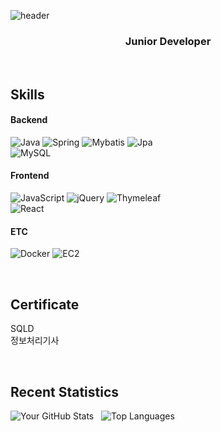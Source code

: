 ![header](https://capsule-render.vercel.app/api?type=waving&color=76819C&height=180&section=header&text=Welcome%20!&fontAlignY=38&fontSize=50)

<h3 align="center">Junior Developer</h3>

<br>

<h2> Skills </h2>

#### Backend
![Java](https://img.shields.io/badge/Java-%23ED8B00.svg?style=flat-square&logo=openjdk&logoColor=white) ![Spring](https://img.shields.io/badge/Spring-%236DB33F.svg?style=flat-square&logo=spring&logoColor=white) ![Mybatis](https://img.shields.io/badge/MyBatis-0052CC.svg?style=flat-square&logo=FamPay&logoColor=white) ![Jpa](https://img.shields.io/badge/JPA-5F5F5F?style=flat-square&logo=buffer&logoColor=white) 
<br>
![MySQL](https://img.shields.io/badge/MySQL-%2300f.svg?style=flat-square&logo=MySQL&logoColor=white)

#### Frontend
![JavaScript](https://img.shields.io/badge/JavaScript-%23323330.svg?style=flat-square&logo=javascript&logoColor=%23F7DF1E) ![jQuery](https://img.shields.io/badge/jQuery-%230769AD.svg?style=flat-square&logo=jquery&logoColor=white) ![Thymeleaf](https://img.shields.io/badge/Thymeleaf-005F0F.svg?style=flat-square&logo=Thymeleaf&logoColor=white) 
<br>
![React](https://img.shields.io/badge/React-61DAFB.svg?style=flat-square&logo=React&logoColor=black)

#### ETC
![Docker](https://img.shields.io/badge/Docker-2496ED?style=flat-square&logo=Docker&logoColor=white) ![EC2](https://img.shields.io/badge/AmazonEC2-FF9900?style=flat-square&logo=amazonec2&logoColor=white)

<br>

<h2> Certificate </h2>

SQLD <br>
정보처리기사

<br>

<h2> Recent Statistics </h2>  

![Your GitHub Stats](https://github-readme-stats.vercel.app/api?username=aozp73&show_icons=true)&nbsp;&nbsp;
![Top Languages](https://github-readme-stats.vercel.app/api/top-langs/?username=aozp73&layout=compact)

<br>
